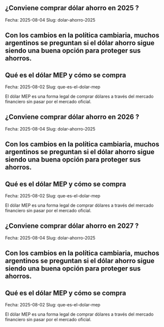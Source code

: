 ## ¿Conviene comprar dólar ahorro en 2025 ?
Fecha: 2025-08-04
Slug: dolar-ahorro-2025

Con los cambios en la política cambiaria, muchos argentinos se preguntan si el dólar ahorro sigue siendo una buena opción para proteger sus ahorros.
---
## Qué es el dólar MEP y cómo se compra
Fecha: 2025-08-02
Slug: que-es-el-dolar-mep

El dólar MEP es una forma legal de comprar dólares a través del mercado financiero sin pasar por el mercado oficial.

## ¿Conviene comprar dólar ahorro en 2026 ?
Fecha: 2025-08-04
Slug: dolar-ahorro-2025

Con los cambios en la política cambiaria, muchos argentinos se preguntan si el dólar ahorro sigue siendo una buena opción para proteger sus ahorros.
---
## Qué es el dólar MEP y cómo se compra
Fecha: 2025-08-02
Slug: que-es-el-dolar-mep

El dólar MEP es una forma legal de comprar dólares a través del mercado financiero sin pasar por el mercado oficial.

## ¿Conviene comprar dólar ahorro en 2027 ?
Fecha: 2025-08-04
Slug: dolar-ahorro-2025

Con los cambios en la política cambiaria, muchos argentinos se preguntan si el dólar ahorro sigue siendo una buena opción para proteger sus ahorros.
---
## Qué es el dólar MEP y cómo se compra
Fecha: 2025-08-02
Slug: que-es-el-dolar-mep

El dólar MEP es una forma legal de comprar dólares a través del mercado financiero sin pasar por el mercado oficial.

